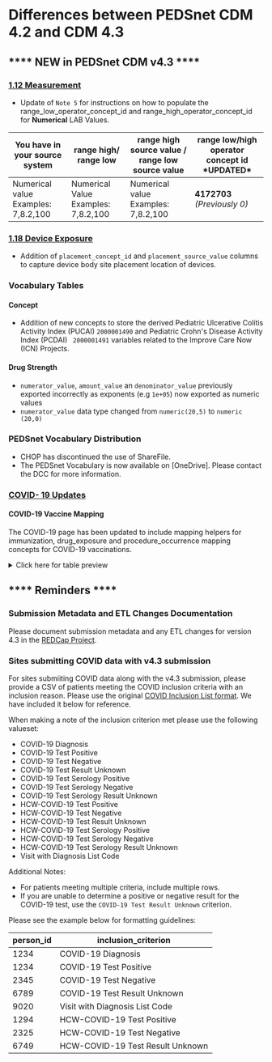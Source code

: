# Differences between PEDSnet CDM 4.2 and CDM 4.3

## **** NEW in PEDSnet CDM v4.3 ****

### [1.12 Measurement](https://github.com/PEDSnet/Data_Models_Public/tree/master/PEDSnet/docs/Conventions%20Docs/v4.3_PEDSnet_CDM_ETL_Conventions.md#112-measurement-1)
- Update of `Note 5` for instructions on how to populate the range_low_operator_concept_id and range_high_operator_concept_id for **Numerical** LAB Values.


|You have in your source system|	range high/ range low	|range high source value / range low source value	|range low/high operator concept id  **\*UPDATED\***|
---|---|---|---
Numerical value Examples: 7,8.2,100|	Numerical Value Examples: 7,8.2,100|	Numerical value Examples: 7,8.2,100	|**4172703** *(Previously 0)*

### [1.18 Device Exposure](https://github.com/PEDSnet/Data_Models_Public/tree/master/PEDSnet/docs/Conventions%20Docs/v4.3_PEDSnet_CDM_ETL_Conventions.md#118-device_exposure)
- Addition of `placement_concept_id` and `placement_source_value`  columns to capture device body site placement location of devices.

### Vocabulary Tables

#### Concept
- Addition of new concepts to store the derived Pediatric Ulcerative Colitis Activity Index (PUCAI) `2000001490` and Pediatric Crohn's Disease Activity Index (PCDAI) ` 2000001491` variables related to the Improve Care Now (ICN) Projects.

#### Drug Strength
- `numerator_value`, `amount_value` an `denominator_value` previously exported incorrectly as exponents (e.g `1e+05`) now exported as numeric values
- `numerator_value` data type changed from `numeric(20,5)` to `numeric (20,0)`

### PEDSnet Vocabulary Distribution

- CHOP has discontinued the use of ShareFile.
- The PEDSnet Vocabulary is now available on [OneDrive]. Please contact the DCC for more information.

### [COVID- 19 Updates](https://github.com/PEDSnet/Data_Models_Public/tree/master/PEDSnet/docs/COVID-19%20Cohort.md)

#### COVID-19 Vaccine Mapping

The COVID-19 page has been updated to include mapping helpers for immunization, drug_exposure and procedure_occurrence mapping concepts for COVID-19 vaccinations.

<details><summary>Click here for table preview</summary>

Procedure_concept_id|	Procedure_concept_code|	Procedure Vocabulary|	Drug_concept_id|	Drug Concept Name|	Drug Vocabulary|	immunization_concept Id |Immunization Concept Name	|immunization_concept_code	|Immunization Vocabulary
---|---|---|---|---|---|---|---|---|---
Pfizer-Biontech|	766238|	91300|	CPT4|	37003436	|SARS-CoV-2 (COVID-19) vaccine, mRNA-BNT162b2 0.1 MG/ML Injectable Suspension|	RxNorm	|724907	|SARS-COV-2 (COVID-19) vaccine, mRNA, spike protein, LNP, preservative free, 30 mcg/0.3mL dose|	208|	CVX
Moderna |	766239|	91301|	CPT4	|37003518|	SARS-CoV-2 (COVID-19) vaccine, mRNA-1273 0.2 MG/ML Injectable Suspension|	RxNorm	|724906|	SARS-COV-2 (COVID-19) vaccine, mRNA, spike protein, LNP, preservative free, 100 mcg/0.5mL dose	|207|	CVX
AstraZeneca |	766240|	91302|	CPT4|	1230962|	AZD1222 Astrazeneca COVID-19 vaccine, DNA, spike protein, chimpanzee adenovirus Oxford 1 (ChAdOx1) vector, preservative free, 5x1010 viral particles/0.5mL dosage, for intramuscular use|	NDC	|724905	|SARS-COV-2 (COVID-19) vaccine, vector non-replicating, recombinant spike protein-ChAdOx1, preservative free, 0.5 mL|	210|	CVX
Janssen|766241|	91303|	CPT4	|739906|	SARS-COV-2 (COVID-19) vaccine, vector - Ad26 100000000000 UNT/ML Injectable Suspension|	RxNorm|	702866|	SARS-COV-2 (COVID-19) vaccine, vector non-replicating, recombinant spike protein-Ad26, preservative free, 0.5 mL	|212|	CVX
COVID -19 Vaccine (Unknown/Not Specified) |||		|	|	||724904|	SARS-COV-2 (COVID-19) vaccine, UNSPECIFIED	|213|	CVX

</details>
   
   
## **** Reminders ****

### Submission Metadata and ETL Changes Documentation

Please document submission metadata and any ETL changes for version 4.3 in the [REDCap Project](https://redcap.chop.edu/redcap_v10.3.2/DataEntry/record_status_dashboard.php?pid=38566).

### Sites submitting COVID data with v4.3 submission

For sites submiiting COVID data along with the v4.3 submission, please provide a CSV of patients meeting the COVID inclusion criteria with an inclusion reason. Please use the original [COVID Inclusion List format](https://github.com/PEDSnet/Data_Models/blob/master/PEDSnet/docs/COVID-19%20Cohort.md#initial-patient-list-due-april-3rd-2020). We have included it below for reference.

When making a note of the inclusion criterion met please use the following valueset:

<ul>
<li>COVID-19 Diagnosis</li>
<li>COVID-19 Test Positive</li>
<li>COVID-19 Test Negative</li>
<li>COVID-19 Test Result Unknown</li>
<li>COVID-19 Test Serology Positive</li>
<li>COVID-19 Test Serology Negative</li>
<li>COVID-19 Test Serology Result Unknown</li>
<li>HCW-COVID-19 Test Positive</li>
<li>HCW-COVID-19 Test Negative</li>
<li>HCW-COVID-19 Test Result Unknown</li>
<li>HCW-COVID-19 Test Serology Positive</li>
<li>HCW-COVID-19 Test Serology Negative</li>
<li>HCW-COVID-19 Test Serology Result Unknown</li>
<li>Visit with Diagnosis List Code</li></ul>

Additional Notes:
- For patients meeting multiple criteria, include multiple rows.
- If you are unable to determine a positive or negative result for the COVID-19 test, use the `COVID-19 Test Result Unknown` criterion.

Please see the example below for formatting guidelines:

person_id|inclusion_criterion
---|---
1234|COVID-19 Diagnosis
1234|COVID-19 Test Positive
2345|COVID-19 Test Negative
6789|COVID-19 Test Result Unknown
9020|Visit with Diagnosis List Code
1294|HCW-COVID-19 Test Positive
2325|HCW-COVID-19 Test Negative
6749|HCW-COVID-19 Test Result Unknown

